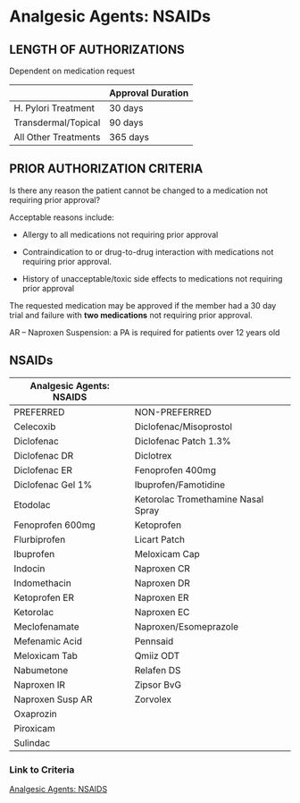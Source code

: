 # Analgesic Agents: NSAIDs

## LENGTH OF AUTHORIZATIONS

Dependent on medication request

|                       | Approval Duration  |
|-----------------------|--------------------|
| H. Pylori Treatment   | 30 days            |
| Transdermal/Topical   | 90 days            |
| All Other Treatments  | 365 days           |

## PRIOR AUTHORIZATION CRITERIA

Is there any reason the patient cannot be changed to a medication not requiring prior approval?

Acceptable reasons include:

- Allergy to all medications not requiring prior approval

- Contraindication to or drug-to-drug interaction with medications not requiring prior approval.

- History of unacceptable/toxic side effects to medications not requiring prior approval

The requested medication may be approved if the member had a 30 day trial and failure with **two medications** not requiring prior approval.

AR – Naproxen Suspension: a PA is required for patients over 12 years old

## NSAIDs

| Analgesic Agents: NSAIDS           |                                      |
|------------------------------------|--------------------------------------|
| PREFERRED                          | NON-PREFERRED                        |
| Celecoxib                          | Diclofenac/Misoprostol               |
| Diclofenac                         | Diclofenac Patch 1.3%                |
| Diclofenac DR                      | Diclotrex                            |
| Diclofenac ER                      | Fenoprofen 400mg                     |
| Diclofenac Gel 1%                  | Ibuprofen/Famotidine                 |
| Etodolac                           | Ketorolac Tromethamine Nasal Spray   |
| Fenoprofen 600mg                   | Ketoprofen                           |
| Flurbiprofen                       | Licart Patch                         |
| Ibuprofen                          | Meloxicam Cap                        |
| Indocin                            | Naproxen CR                          |
| Indomethacin                       | Naproxen DR                          |
| Ketoprofen ER                      | Naproxen ER                          |
| Ketorolac                          | Naproxen EC                          |
| Meclofenamate                      | Naproxen/Esomeprazole                |
| Mefenamic Acid                     | Pennsaid                             |
| Meloxicam Tab                      | Qmiiz ODT                            |
| Nabumetone                         | Relafen DS                           |
| Naproxen IR                        | Zipsor BvG                           |
| Naproxen Susp AR                   | Zorvolex                             |
| Oxaprozin                          |                                      |
| Piroxicam                          |                                      |
| Sulindac                           |                                      |

### Link to Criteria

 [Analgesic Agents: NSAIDS](https://pharmacy.medicaid.ohio.gov/sites/default/files/20220415_UPDL_Criteria_FINAL_.pdf#page=5)
